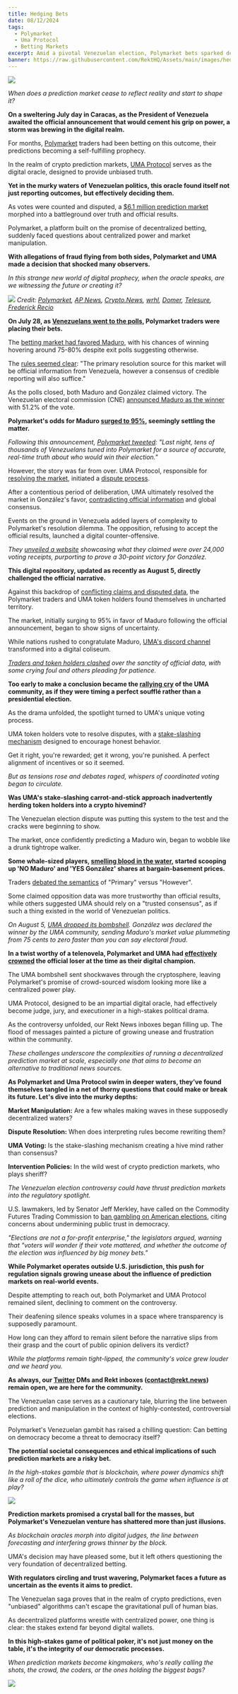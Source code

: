 ```yaml
---
title: Hedging Bets
date: 08/12/2024
tags:
  - Polymarket
  - Uma Protocol
  - Betting Markets
excerpt: Amid a pivotal Venezuelan election, Polymarket bets sparked debate on prediction markets' role and potential impact in politics. When does a prediction market cease to reflect reality and start to shape it?
banner: https://raw.githubusercontent.com/RektHQ/Assets/main/images/hedging-bets-header.png
---
```

![](https://raw.githubusercontent.com/RektHQ/Assets/main/images/2023/01/hedging-bets-header.png)


_When does a prediction market cease to reflect reality and start to shape it?_

**On a sweltering July day in Caracas, as the President of Venezuela awaited the official announcement that would cement his grip on power, a storm was brewing in the digital realm.**

  

For months, [Polymarket](https://x.com/Polymarket) traders had been betting on this outcome, their predictions becoming a self-fulfilling prophecy.

  
In the realm of crypto prediction markets, [UMA Protocol](https://x.com/UMAprotocol) serves as the digital oracle, designed to provide unbiased truth.  
  
**Yet in the murky waters of Venezuelan politics, this oracle found itself not just reporting outcomes, but effectively deciding them.**  
  

As votes were counted and disputed, a [$6.1 million prediction market](https://polymarket.com/event/venezuela-election-winner?tid=1723059104359) morphed into a battleground over truth and official results.  
  
Polymarket, a platform built on the promise of decentralized betting, suddenly faced questions about centralized power and market manipulation.

  
**With allegations of fraud flying from both sides, Polymarket and UMA made a decision that shocked many observers.**  
  

_In this strange new world of digital prophecy, when the oracle speaks, are we witnessing the future or creating it?_

![](https://raw.githubusercontent.com/RektHQ/Assets/main/images/2021/09/rekt-investigates-linebreak.png)
_Credit: [Polymarket](https://polymarket.com/event/venezuela-election-winner?tid=1723143231169), [AP News](https://apnews.com/live/venezuela-election-updates-maduro-machado-gonzalez), [Crypto.News](https://crypto.news/polymarket-targeted-as-us-lawmakers-push-to-ban-election-gambling/), [wrhl](https://x.com/LWarho/status/1820888617469771813), [Domer](https://x.com/Domahhhh/status/1820274098540277895), [Telesure](https://www.telesurenglish.net/electoral-council-publishes-2nd-bulletin-of-the-venezuelan-elections-results/), [Frederick Recio](https://x.com/FrederickRecio/status/1821249046289482093)_
  
**On July 28, as [Venezuelans went to the polls](https://apnews.com/live/venezuela-election-updates-maduro-machado-gonzalez), Polymarket traders were placing their bets.**  
  
The [betting market had favored Maduro](https://x.com/LWarho/status/1820888617469771813), with his chances of winning hovering around 75-80% despite exit polls suggesting otherwise.  
  
The [rules seemed clear](https://polymarket.com/event/venezuela-election-winner?tid=1723143231169): "The primary resolution source for this market will be official information from Venezuela, however a consensus of credible reporting will also suffice."

  

As the polls closed, both Maduro and González claimed victory. The Venezuelan electoral commission (CNE) [announced Maduro as the winner](https://www.telesurenglish.net/electoral-council-publishes-2nd-bulletin-of-the-venezuelan-elections-results/) with 51.2% of the vote.  
  
**Polymarket's odds for Maduro [surged to 95%](https://x.com/Polymarket/status/1817950373325283826), seemingly settling the matter.**  
  

_Following this announcement, [Polymarket tweeted](https://x.com/Polymarket/status/1817950373325283826): "Last night, tens of thousands of Venezuelans tuned into Polymarket for a source of accurate, real-time truth about who would win their election."_

  
However, the story was far from over. UMA Protocol, responsible for [resolving the market](https://docs.uma.xyz/using-uma/resolving-disputes), initiated a [dispute process](https://discord.com/channels/718590743446290492/1269708730698829955/1269708733181853827).  
  
After a contentious period of deliberation, UMA ultimately resolved the market in González's favor, [contradicting official information](https://x.com/FrederickRecio/status/1821249046289482093) and global consensus.  
  
Events on the ground in Venezuela added layers of complexity to Polymarket's resolution dilemma. The opposition, refusing to accept the official results, launched a digital counter-offensive.  
  
_They [unveiled a website](https://resultadosconvzla.com/) showcasing what they claimed were over 24,000 voting receipts, purporting to prove a 30-point victory for González._ 
  
**This digital repository, updated as recently as August 5, directly challenged the official narrative.**  
  

Against this backdrop of [conflicting claims and disputed data](https://x.com/Domahhhh/status/1820274098540277895), the Polymarket traders and UMA token holders found themselves in uncharted territory.  
  
The market, initially surging to 95% in favor of Maduro following the official announcement, began to show signs of uncertainty.  
  

While nations rushed to congratulate Maduro, [UMA's discord channel](https://discord.gg/tdY8Asfm) transformed into a digital coliseum.  
  
_[Traders and token holders clashed](https://x.com/LWarho/status/1820888617469771813) over the sanctity of official data, with some crying foul and others pleading for patience._  
  
**Too early to make a conclusion became the [rallying cry](https://x.com/LWarho/status/1820888617469771813) of the UMA community, as if they were timing a perfect soufflé rather than a presidential election.**  
  
As the drama unfolded, the spotlight turned to UMA's unique voting process.  
  
UMA token holders vote to resolve disputes, with a [stake-slashing mechanism](https://docs.uma.xyz/protocol-overview/dvm-2.0) designed to encourage honest behavior.  
  
Get it right, you're rewarded; get it wrong, you're punished. A perfect alignment of incentives or so it seemed.  
  

_But as tensions rose and debates raged, whispers of coordinated voting began to circulate._  
  
**Was UMA's stake-slashing carrot-and-stick approach inadvertently herding token holders into a crypto hivemind?**  
  
The Venezuelan election dispute was putting this system to the test and the cracks were beginning to show.  
  

The market, once confidently predicting a Maduro win, began to wobble like a drunk tightrope walker.  
  
**Some whale-sized players, [smelling blood in the water](https://x.com/LWarho/status/1820888617469771813), started scooping up 'NO Maduro' and 'YES González' shares at bargain-basement prices.**  
  

Traders [debated the semantics](https://x.com/LWarho/status/1820888617469771813) of "Primary" versus "However".

  
Some claimed opposition data was more trustworthy than official results, while others suggested UMA should rely on a "trusted consensus", as if such a thing existed in the world of Venezuelan politics. 
  

_On August 5, [UMA dropped its bombshell](https://x.com/LWarho/status/1820888617469771813). González was declared the winner by the UMA community, sending Maduro's market value plummeting from 75 cents to zero faster than you can say electoral fraud._  
  
**In a twist worthy of a telenovela, Polymarket and UMA had [effectively crowned](https://x.com/FrederickRecio/status/1821249046289482093) the official loser at the time as their digital champion.**

  

The UMA bombshell sent shockwaves through the cryptosphere, leaving Polymarket's promise of crowd-sourced wisdom looking more like a centralized power play.  
  
UMA Protocol, designed to be an impartial digital oracle, had effectively become judge, jury, and executioner in a high-stakes political drama.  
  
As the controversy unfolded, our Rekt News inboxes began filling up. The flood of messages painted a picture of growing unease and frustration within the community.

  

_These challenges underscore the complexities of running a decentralized prediction market at scale, especially one that aims to become an alternative to traditional news sources._  
  
**As Polymarket and Uma Protocol swim in deeper waters, they’ve found themselves tangled in a net of thorny questions that could make or break its future. Let's dive into the murky depths:**  
  

**Market Manipulation:** Are a few whales making waves in these supposedly decentralized waters?

  

**Dispute Resolution:** When does interpreting rules become rewriting them?

  

**UMA Voting:** Is the stake-slashing mechanism creating a hive mind rather than consensus?

  

**Intervention Policies:** In the wild west of crypto prediction markets, who plays sheriff?  
  
_The Venezuelan election controversy could have thrust prediction markets into the regulatory spotlight._

  

U.S. lawmakers, led by Senator Jeff Merkley, have called on the Commodity Futures Trading Commission to [ban gambling on American elections](https://crypto.news/polymarket-targeted-as-us-lawmakers-push-to-ban-election-gambling/), citing concerns about undermining public trust in democracy.

  

_"Elections are not a for-profit enterprise," the legislators argued, warning that "voters will wonder if their vote mattered, and whether the outcome of the election was influenced by big money bets."_

  

**While Polymarket operates outside U.S. jurisdiction, this push for regulation signals growing unease about the influence of prediction markets on real-world events.**  
  
Despite attempting to reach out, both Polymarket and UMA Protocol remained silent, declining to comment on the controversy.  
  
Their deafening silence speaks volumes in a space where transparency is supposedly paramount.  
  
How long can they afford to remain silent before the narrative slips from their grasp and the court of public opinion delivers its verdict?  
  
_While the platforms remain tight-lipped, the community's voice grew louder and we heard you._  
  
**As always, our [Twitter](https://x.com/RektHQ) DMs and Rekt inboxes ([contact@rekt.news](mailto:contact@rekt.news)) remain open, we are here for the community.**
  
  

The Venezuelan case serves as a cautionary tale, blurring the line between prediction and manipulation in the context of highly-contested, controversial elections.

  

Polymarket's Venezuelan gambit has raised a chilling question: Can betting on democracy become a threat to democracy itself?

  

**The potential societal consequences and ethical implications of such prediction markets are a risky bet.**

  

_In the high-stakes gamble that is blockchain, where power dynamics shift like a roll of the dice, who ultimately controls the game when influence is at play?_

![](https://raw.githubusercontent.com/RektHQ/Assets/main/images/2021/03/rekt-linebreak.png)



**Prediction markets promised a crystal ball for the masses, but Polymarket's Venezuelan venture has shattered more than just illusions.**  
  

_As blockchain oracles morph into digital judges, the line between forecasting and interfering grows thinner by the block._  
  

UMA's decision may have pleased some, but it left others questioning the very foundation of decentralized betting.  
  

**With regulators circling and trust wavering, Polymarket faces a future as uncertain as the events it aims to predict.**  
  

The Venezuelan saga proves that in the realm of crypto predictions, even "unbiased" algorithms can't escape the gravitational pull of human bias.  
  

As decentralized platforms wrestle with centralized power, one thing is clear: the stakes extend far beyond digital wallets.  
  

**In this high-stakes game of political poker, it's not just money on the table, it's the integrity of our democratic processes.**  
  

_When prediction markets become kingmakers, who's really calling the shots, the crowd, the coders, or the ones holding the biggest bags?_

![](https://raw.githubusercontent.com/RektHQ/Assets/main/images/2021/08/rekt-outline-conc.png)









